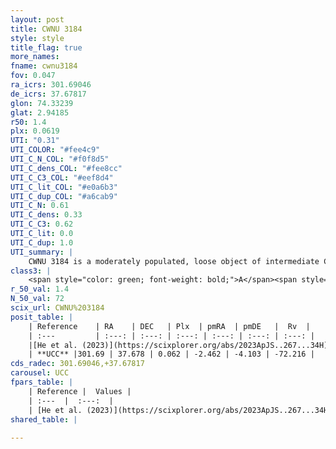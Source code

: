 ```yaml
---
layout: post
title: CWNU 3184
style: style
title_flag: true
more_names: 
fname: cwnu3184
fov: 0.047
ra_icrs: 301.69046
de_icrs: 37.67817
glon: 74.33239
glat: 2.94185
r50: 1.4
plx: 0.0619
UTI: "0.31"
UTI_COLOR: "#fee4c9"
UTI_C_N_COL: "#f0f8d5"
UTI_C_dens_COL: "#fee8cc"
UTI_C_C3_COL: "#eef8d4"
UTI_C_lit_COL: "#e0a6b3"
UTI_C_dup_COL: "#a6cab9"
UTI_C_N: 0.61
UTI_C_dens: 0.33
UTI_C_C3: 0.62
UTI_C_lit: 0.0
UTI_C_dup: 1.0
UTI_summary: |
    CWNU 3184 is a moderately populated, loose object of intermediate C3 quality. It was recently reported in the literature.
class3: |
    <span style="color: green; font-weight: bold;">A</span><span style="color: red; font-weight: bold;">C</span>
r_50_val: 1.4
N_50_val: 72
scix_url: CWNU%203184
posit_table: |
    | Reference    | RA    | DEC   | Plx  | pmRA  | pmDE   |  Rv  |
    | :---         | :---: | :---: | :---: | :---: | :---: | :---: |
    |[He et al. (2023)](https://scixplorer.org/abs/2023ApJS..267...34H) | 301.69 | 37.685 | 0.057 | -2.461 | -4.12 | -25.42 |
    | **UCC** |301.69 | 37.678 | 0.062 | -2.462 | -4.103 | -72.216 | 
cds_radec: 301.69046,+37.67817
carousel: UCC
fpars_table: |
    | Reference |  Values |
    | :---  |  :---:  |
    | [He et al. (2023)](https://scixplorer.org/abs/2023ApJS..267...34H) | `A0=2.95, m-M=14.3, logA=9.3` |
shared_table: |
    
---
```


